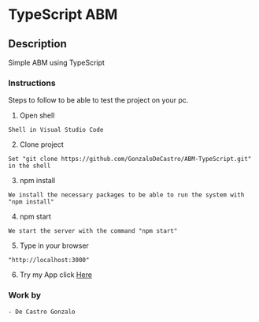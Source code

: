 # TypeScript ABM

## Description

Simple ABM using TypeScript

### Instructions

Steps to follow to be able to test the project on your pc.

1. Open shell

```
Shell in Visual Studio Code
```

2. Clone project

```
Set "git clone https://github.com/GonzaloDeCastro/ABM-TypeScript.git" in the shell
```

3. npm install

```
We install the necessary packages to be able to run the system with "npm install"
```

4. npm start

```
We start the server with the command "npm start"
```

5. Type in your browser

```
"http://localhost:3000"

```

6. Try my App click [Here](https://gonzalodecastro.github.io/ABM-TypeScript)

### Work by

```
- De Castro Gonzalo
```
